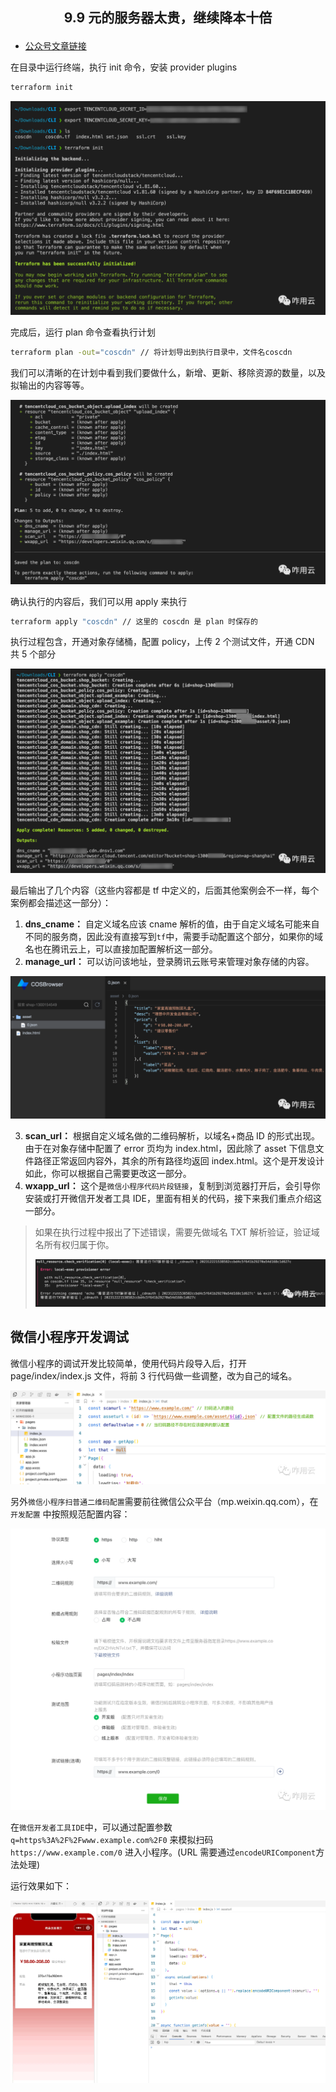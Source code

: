<h2 align="center">

9.9 元的服务器太贵，继续降本十倍

</h2>

- [公众号文章链接](https://mp.weixin.qq.com/s/-P3AV3R6w_JZINONzu0mkA)

在目录中运行终端，执行 init 命令，安装 provider plugins

```bash
terraform init
```

![](../../asset/M001/1.png)

完成后，运行 plan 命令查看执行计划

```bash
terraform plan -out="coscdn" // 将计划导出到执行目录中，文件名coscdn
```

我们可以清晰的在计划中看到我们要做什么，新增、更新、移除资源的数量，以及拟输出的内容等等。

![](../../asset/M001/2.png)

确认执行的内容后，我们可以用 apply 来执行

```bash
terraform apply "coscdn" // 这里的 coscdn 是 plan 时保存的
```

执行过程包含，开通对象存储桶，配置 policy，上传 2 个测试文件，开通 CDN 共 5 个部分

![](../../asset/M001/3.png)

最后输出了几个内容（这些内容都是 tf 中定义的，后面其他案例会不一样，每个案例都会描述这一部分）：

1. **dns_cname：** 自定义域名应该 cname 解析的值，由于自定义域名可能来自不同的服务商，因此没有直接写到`tf`中，需要手动配置这个部分，如果你的域名也在腾讯云上，可以直接加配置解析这一部分。
2. **manage_url：** 可以访问该地址，登录腾讯云账号来管理对象存储的内容。

![后面商家自己可以创建同样的文件，自己维护里面的内容](../../asset/M001/4.png)

3. **scan_url：** 根据自定义域名做的二维码解析，以域名+商品 ID 的形式出现。由于在对象存储中配置了 error 页均为 index.html，因此除了 asset 下信息文件路径正常返回内容外，其余的所有路径均返回 index.html。这个是开发设计如此，你可以根据自己需要更改这一部分。
4. **wxapp_url：** 这个是`微信小程序代码片段链接`，复制到浏览器打开后，会引导你安装或打开微信开发者工具 IDE，里面有相关的代码，接下来我们重点介绍这一部分。

> 如果在执行过程中报出了下述错误，需要先做域名 TXT 解析验证，验证域名所有权归属于你。
>
> ![](../../asset/M001/5.png)

## 微信小程序开发调试

微信小程序的调试开发比较简单，使用代码片段导入后，打开 page/index/index.js 文件，将前 3 行代码做一些调整，改为自己的域名。

![](../../asset/M001/6.png)

另外`微信小程序扫普通二维码配置`需要前往微信公众平台（mp.weixin.qq.com），在 `开发配置` 中按照规范配置内容：

![](../../asset/M001/7.png)

在`微信开发者工具IDE`中，可以通过配置参数 `q=https%3A%2F%2Fwww.example.com%2F0` 来模拟扫码 `https://www.example.com/0` 进入小程序。(URL 需要通过`encodeURIComponent`方法处理)

运行效果如下：

![](../../asset/M001/8.gif)